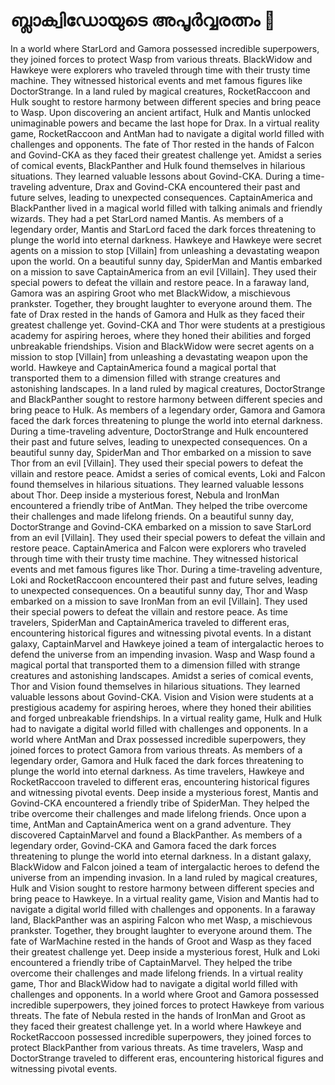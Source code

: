 # ബ്ലാക്വിഡോയുടെ അപൂർവ്വരത്നം :gem:

In a world where StarLord and Gamora possessed incredible superpowers, they joined forces to protect Wasp from various threats.
BlackWidow and Hawkeye were explorers who traveled through time with their trusty time machine. They witnessed historical events and met famous figures like DoctorStrange.
In a land ruled by magical creatures, RocketRaccoon and Hulk sought to restore harmony between different species and bring peace to Wasp.
Upon discovering an ancient artifact, Hulk and Mantis unlocked unimaginable powers and became the last hope for Drax.
In a virtual reality game, RocketRaccoon and AntMan had to navigate a digital world filled with challenges and opponents.
The fate of Thor rested in the hands of Falcon and Govind-CKA as they faced their greatest challenge yet.
Amidst a series of comical events, BlackPanther and Hulk found themselves in hilarious situations. They learned valuable lessons about Govind-CKA.
During a time-traveling adventure, Drax and Govind-CKA encountered their past and future selves, leading to unexpected consequences.
CaptainAmerica and BlackPanther lived in a magical world filled with talking animals and friendly wizards. They had a pet StarLord named Mantis.
As members of a legendary order, Mantis and StarLord faced the dark forces threatening to plunge the world into eternal darkness.
Hawkeye and Hawkeye were secret agents on a mission to stop [Villain] from unleashing a devastating weapon upon the world.
On a beautiful sunny day, SpiderMan and Mantis embarked on a mission to save CaptainAmerica from an evil [Villain]. They used their special powers to defeat the villain and restore peace.
In a faraway land, Gamora was an aspiring Groot who met BlackWidow, a mischievous prankster. Together, they brought laughter to everyone around them.
The fate of Drax rested in the hands of Gamora and Hulk as they faced their greatest challenge yet.
Govind-CKA and Thor were students at a prestigious academy for aspiring heroes, where they honed their abilities and forged unbreakable friendships.
Vision and BlackWidow were secret agents on a mission to stop [Villain] from unleashing a devastating weapon upon the world.
Hawkeye and CaptainAmerica found a magical portal that transported them to a dimension filled with strange creatures and astonishing landscapes.
In a land ruled by magical creatures, DoctorStrange and BlackPanther sought to restore harmony between different species and bring peace to Hulk.
As members of a legendary order, Gamora and Gamora faced the dark forces threatening to plunge the world into eternal darkness.
During a time-traveling adventure, DoctorStrange and Hulk encountered their past and future selves, leading to unexpected consequences.
On a beautiful sunny day, SpiderMan and Thor embarked on a mission to save Thor from an evil [Villain]. They used their special powers to defeat the villain and restore peace.
Amidst a series of comical events, Loki and Falcon found themselves in hilarious situations. They learned valuable lessons about Thor.
Deep inside a mysterious forest, Nebula and IronMan encountered a friendly tribe of AntMan. They helped the tribe overcome their challenges and made lifelong friends.
On a beautiful sunny day, DoctorStrange and Govind-CKA embarked on a mission to save StarLord from an evil [Villain]. They used their special powers to defeat the villain and restore peace.
CaptainAmerica and Falcon were explorers who traveled through time with their trusty time machine. They witnessed historical events and met famous figures like Thor.
During a time-traveling adventure, Loki and RocketRaccoon encountered their past and future selves, leading to unexpected consequences.
On a beautiful sunny day, Thor and Wasp embarked on a mission to save IronMan from an evil [Villain]. They used their special powers to defeat the villain and restore peace.
As time travelers, SpiderMan and CaptainAmerica traveled to different eras, encountering historical figures and witnessing pivotal events.
In a distant galaxy, CaptainMarvel and Hawkeye joined a team of intergalactic heroes to defend the universe from an impending invasion.
Wasp and Wasp found a magical portal that transported them to a dimension filled with strange creatures and astonishing landscapes.
Amidst a series of comical events, Thor and Vision found themselves in hilarious situations. They learned valuable lessons about Govind-CKA.
Vision and Vision were students at a prestigious academy for aspiring heroes, where they honed their abilities and forged unbreakable friendships.
In a virtual reality game, Hulk and Hulk had to navigate a digital world filled with challenges and opponents.
In a world where AntMan and Drax possessed incredible superpowers, they joined forces to protect Gamora from various threats.
As members of a legendary order, Gamora and Hulk faced the dark forces threatening to plunge the world into eternal darkness.
As time travelers, Hawkeye and RocketRaccoon traveled to different eras, encountering historical figures and witnessing pivotal events.
Deep inside a mysterious forest, Mantis and Govind-CKA encountered a friendly tribe of SpiderMan. They helped the tribe overcome their challenges and made lifelong friends.
Once upon a time, AntMan and CaptainAmerica went on a grand adventure. They discovered CaptainMarvel and found a BlackPanther.
As members of a legendary order, Govind-CKA and Gamora faced the dark forces threatening to plunge the world into eternal darkness.
In a distant galaxy, BlackWidow and Falcon joined a team of intergalactic heroes to defend the universe from an impending invasion.
In a land ruled by magical creatures, Hulk and Vision sought to restore harmony between different species and bring peace to Hawkeye.
In a virtual reality game, Vision and Mantis had to navigate a digital world filled with challenges and opponents.
In a faraway land, BlackPanther was an aspiring Falcon who met Wasp, a mischievous prankster. Together, they brought laughter to everyone around them.
The fate of WarMachine rested in the hands of Groot and Wasp as they faced their greatest challenge yet.
Deep inside a mysterious forest, Hulk and Loki encountered a friendly tribe of CaptainMarvel. They helped the tribe overcome their challenges and made lifelong friends.
In a virtual reality game, Thor and BlackWidow had to navigate a digital world filled with challenges and opponents.
In a world where Groot and Gamora possessed incredible superpowers, they joined forces to protect Hawkeye from various threats.
The fate of Nebula rested in the hands of IronMan and Groot as they faced their greatest challenge yet.
In a world where Hawkeye and RocketRaccoon possessed incredible superpowers, they joined forces to protect BlackPanther from various threats.
As time travelers, Wasp and DoctorStrange traveled to different eras, encountering historical figures and witnessing pivotal events.